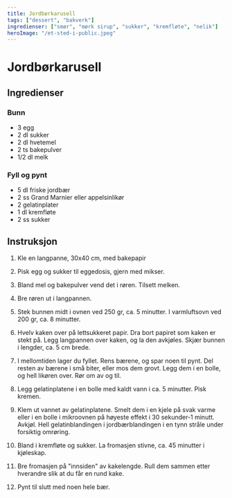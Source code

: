 ```yaml
---
title: Jordbørkarusell
tags: ["dessert", "bakverk"]
ingredienser: ["smør", "mørk sirup", "sukker", "kremfløte", "nelik"]
heroImage: "/et-sted-i-public.jpeg"
---
```


# Jordbørkarusell

## Ingredienser

### Bunn

- 3 egg
- 2 dl sukker
- 2 dl hvetemel
- 2 ts bakepulver
- 1/2 dl melk

### Fyll og pynt

- 5 dl friske jordbær
- 2 ss Grand Marnier eller appelsinlikør
- 2 gelatinplater
- 1 dl kremfløte
- 2 ss sukker

## Instruksjon

1. Kle en langpanne, 30x40 cm, med bakepapir

2. Pisk egg og sukker til eggedosis, gjern med mikser.

3. Bland mel og bakepulver vend det i røren. Tilsett melken.

4. Bre røren ut i langpannen.

5. Stek bunnen midt i ovnen ved 250 gr, ca. 5 minutter. I varmluftsovn ved 200 gr, ca. 8 minutter.

6. Hvelv kaken over på lettsukkeret papir. Dra bort papiret som kaken er stekt på. Legg langpannen over kaken, og la den avkjøles. Skjær bunnen i lengder, ca. 5 cm brede.

7. I mellomtiden lager du fyllet. Rens bærene, og spar noen til pynt. Del resten av bærene i små biter, eller mos dem grovt. Legg dem i en bolle, og hell likøren over. Rør om av og til.

8. Legg gelatinplatene i en bolle med kaldt vann i ca. 5 minutter. Pisk kremen.

9. Klem ut vannet av gelatinplatene. Smelt dem i en kjele på svak varme eller i en bolle i mikroovnen på høyeste effekt i 30 sekunder-1 minutt. Avkjøl. Hell gelatinblandingen i jordbærblandingen i en tynn stråle under forsiktig omrøring.

10. Bland i kremfløte og sukker. La fromasjen stivne, ca. 45 minutter i kjøleskap.

11. Bre fromasjen på "innsiden" av kakelengde. Rull dem sammen etter hverandre slik at du får en rund kake.

12. Pynt til slutt med noen hele bær.
